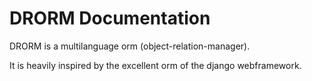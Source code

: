 # DRORM Documentation

DRORM is a multilanguage orm (object-relation-manager).

It is heavily inspired by the excellent orm of the django webframework.